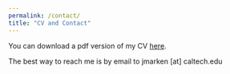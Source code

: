 ```yaml
---
permalink: /contact/
title: "CV and Contact"
---
```

You can download a pdf version of my CV [here](/files/pdf/cv/20240708_Marken_CV.pdf).

The best way to reach me is by email to jmarken [at] caltech.edu